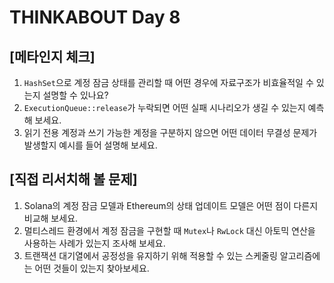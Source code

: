 # THINKABOUT Day 8

## [메타인지 체크]
1. `HashSet`으로 계정 잠금 상태를 관리할 때 어떤 경우에 자료구조가 비효율적일 수 있는지 설명할 수 있나요?
2. `ExecutionQueue::release`가 누락되면 어떤 실패 시나리오가 생길 수 있는지 예측해 보세요.
3. 읽기 전용 계정과 쓰기 가능한 계정을 구분하지 않으면 어떤 데이터 무결성 문제가 발생할지 예시를 들어 설명해 보세요.

## [직접 리서치해 볼 문제]
1. Solana의 계정 잠금 모델과 Ethereum의 상태 업데이트 모델은 어떤 점이 다른지 비교해 보세요.
2. 멀티스레드 환경에서 계정 잠금을 구현할 때 `Mutex`나 `RwLock` 대신 아토믹 연산을 사용하는 사례가 있는지 조사해 보세요.
3. 트랜잭션 대기열에서 공정성을 유지하기 위해 적용할 수 있는 스케줄링 알고리즘에는 어떤 것들이 있는지 찾아보세요.
